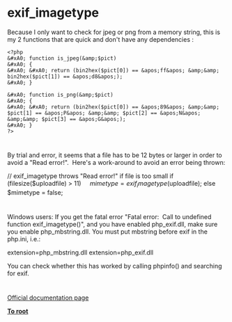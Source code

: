 # exif_imagetype





Because I only want to check for jpeg or png from a memory string, this is my 2 functions that are quick and don&apos;t have any dependencies :



```
<?php
&#xA0; function is_jpeg(&amp;$pict)
&#xA0; {
&#xA0; &#xA0; return (bin2hex($pict[0]) == &apos;ff&apos; &amp;&amp; bin2hex($pict[1]) == &apos;d8&apos;);
&#xA0; }

&#xA0; function is_png(&amp;$pict)
&#xA0; {
&#xA0; &#xA0; return (bin2hex($pict[0]) == &apos;89&apos; &amp;&amp; $pict[1] == &apos;P&apos; &amp;&amp; $pict[2] == &apos;N&apos; &amp;&amp; $pict[3] == &apos;G&apos;);
&#xA0; }
?>
```



  

#



By trial and error, it seems that a file has to be 12 bytes or larger in order to avoid a &quot;Read error!&quot;.&#xA0; Here&apos;s a work-around to avoid an error being thrown:

// exif_imagetype throws &quot;Read error!&quot; if file is too small
if (filesize($uploadfile) &gt; 11)
&#xA0; &#xA0; $mimetype = exif_imagetype($uploadfile);
else
&#xA0; &#xA0; $mimetype = false;

  

#



Windows users: If you get the fatal error &quot;Fatal error:&#xA0; Call to undefined function exif_imagetype()&quot;, and you have enabled php_exif.dll, make sure you enable php_mbstring.dll. You must put mbstring before exif in the php.ini, i.e.:

extension=php_mbstring.dll
extension=php_exif.dll

You can check whether this has worked by calling phpinfo() and searching for exif.

  

#

[Official documentation page](https://www.php.net/manual/en/function.exif-imagetype.php)

**[To root](/README.md)**
